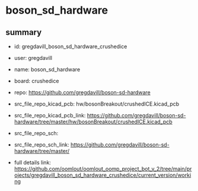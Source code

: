 # boson_sd_hardware
 
## summary 
* id: gregdavill_boson_sd_hardware_crushedice
* user: gregdavill
* name: boson_sd_hardware
* board: crushedice
* repo: https://github.com/gregdavill/boson-sd-hardware
* src_file_repo_kicad_pcb: hw/bosonBreakout/crushedICE.kicad_pcb
* src_file_repo_kicad_pcb_link: https://github.com/gregdavill/boson-sd-hardware/tree/master/hw/bosonBreakout/crushedICE.kicad_pcb


* src_file_repo_sch: 
* src_file_repo_sch_link: https://github.com/gregdavill/boson-sd-hardware/tree/master/
* full details link: https://github.com/oomlout/oomlout_oomp_project_bot_v_2/tree/main/projects/gregdavill_boson_sd_hardware_crushedice/current_version/working  







